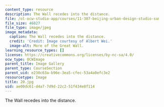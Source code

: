 ```yaml
---
content_type: resource
description: The Wall recedes into the distance.
file: /ol-ocw-studio-app/courses/11-307-beijing-urban-design-studio-summer-2006/ae00dc61d4a77d9d22c251f434e8f114_20.jpg
file_size: 46827
file_type: image/jpeg
image_metadata:
  caption: The Wall recedes into the distance.
  credit: 'Credit: Image courtesy of Albert Wei.'
  image-alt: More of the Great Wall.
learning_resource_types: []
license: https://creativecommons.org/licenses/by-nc-sa/4.0/
ocw_type: OCWImage
parent_title: Image Gallery
parent_type: CourseSection
parent_uid: e230c63a-b96e-3ea5-cfec-53a4a0efc3e2
resourcetype: Image
title: 20.jpg
uid: ae00dc61-d4a7-7d9d-22c2-51f434e8f114
---
```

The Wall recedes into the distance.